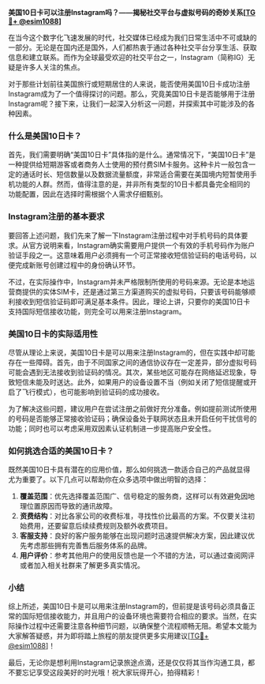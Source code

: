 **美国10日卡可以注册Instagram吗？——揭秘社交平台与虚拟号码的奇妙关系[[TG💪+ @esim1088](https://t.me/s/esim1088)]**

在当今这个数字化飞速发展的时代，社交媒体已经成为我们日常生活中不可或缺的一部分。无论是在国内还是国外，人们都热衷于通过各种社交平台分享生活、获取信息和建立联系。而作为全球最受欢迎的社交平台之一，Instagram（简称IG）无疑是许多人关注的焦点。

对于那些计划前往美国旅行或短期居住的人来说，能否使用美国10日卡成功注册Instagram成为了一个值得探讨的问题。那么，究竟美国10日卡是否能够用于注册Instagram呢？接下来，让我们一起深入分析这一问题，并探索其中可能涉及的各种因素。

### 什么是美国10日卡？

首先，我们需要明确“美国10日卡”具体指的是什么。通常情况下，“美国10日卡”是一种提供给短期游客或者商务人士使用的预付费SIM卡服务。这种卡片一般包含一定的通话时长、短信数量以及数据流量额度，非常适合需要在美国境内短暂使用手机功能的人群。然而，值得注意的是，并非所有类型的10日卡都具备完全相同的功能配置，因此在选择时需根据个人需求仔细甄别。

### Instagram注册的基本要求

要回答上述问题，我们先来了解一下Instagram注册过程中对手机号码的具体要求。从官方说明来看，Instagram确实需要用户提供一个有效的手机号码作为账户验证手段之一。这意味着用户必须拥有一个可正常接收短信验证码的电话号码，以便完成新账号创建过程中的身份确认环节。

不过，在实际操作中，Instagram并未严格限制所使用的号码来源。无论是本地运营商提供的实体SIM卡，还是通过第三方渠道购买的虚拟号码，只要该号码能够顺利接收到短信验证码即可满足基本条件。因此，理论上讲，只要你的美国10日卡支持国际短信接收功能，则完全可以用来注册Instagram。

### 美国10日卡的实际适用性

尽管从理论上来说，美国10日卡是可以用来注册Instagram的，但在实践中却可能存在一些障碍。首先，由于不同国家之间的通信协议存在一定差异，部分虚拟号码可能会遇到无法接收到验证码的情况。其次，某些地区可能存在网络延迟现象，导致短信未能及时送达。此外，如果用户的设备设置不当（例如关闭了短信提醒或开启了飞行模式），也可能影响到验证码的成功接收。

为了解决这些问题，建议用户在尝试注册之前做好充分准备。例如提前测试所使用的号码是否能够正常接收验证码；确保设备处于联网状态且未开启任何干扰信号的功能；同时也可以考虑采用双因素认证机制进一步提高账户安全性。

### 如何挑选合适的美国10日卡？

既然美国10日卡具有潜在的应用价值，那么如何挑选一款适合自己的产品就显得尤为重要了。以下几点可以帮助你在众多选项中做出明智的选择：

1. **覆盖范围**：优先选择覆盖范围广、信号稳定的服务商，这样可以有效避免因地理位置原因而导致的通讯故障。
2. **资费结构**：对比各家公司的收费标准，寻找性价比最高的方案。不仅要关注初始费用，还要留意后续续费规则及额外收费项目。
3. **客服支持**：良好的客户服务能够在出现问题时迅速提供解决方案，因此建议优先考虑那些拥有完善售后服务体系的品牌。
4. **用户评价**：参考其他用户的使用反馈也是一个不错的方法，可以通过查阅网评或者加入相关社群来了解更多真实情况。

### 小结

综上所述，美国10日卡是可以用来注册Instagram的，但前提是该号码必须具备正常的国际短信接收能力，并且用户的设备环境也需要符合相应的要求。当然，在实际操作过程中还需要注意各种细节问题，以确保整个流程顺畅无阻。希望本文能为大家解答疑惑，并为即将踏上旅程的朋友提供更多实用建议[[TG💪+ @esim1088](https://t.me/s/esim1088)]！

最后，无论你是想利用Instagram记录旅途点滴，还是仅仅将其当作沟通工具，都不要忘记享受这段美好的时光哦！祝大家玩得开心，拍得精彩！